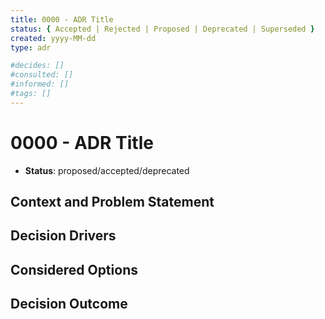 ```yaml
---
title: 0000 - ADR Title
status: { Accepted | Rejected | Proposed | Deprecated | Superseded }
created: yyyy-MM-dd
type: adr

#decides: []
#consulted: []
#informed: []
#tags: []
---
```


# 0000 - ADR Title

* **Status**: proposed/accepted/deprecated

## Context and Problem Statement

<!--- Optional Decision Drivers -->
## Decision Drivers

## Considered Options

## Decision Outcome

